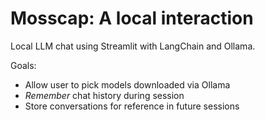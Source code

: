 Mosscap: A local interaction
============================

Local LLM chat using Streamlit with LangChain and Ollama.

Goals:

- Allow user to pick models downloaded via Ollama
- *Remember* chat history during session
- Store conversations for reference in future sessions

